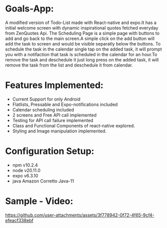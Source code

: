 # Goals-App:
A modified version of Todo-List made with React-native and expo.It has a initial welcome screen with dynamic inspirational quotes fetched everyday from ZenQuotes Api. The Scheduling Page is a simple page with buttons to add and go back to the main screen.A simple click on the add button will add the task to screen and would be visible separatly below the buttons. To schedule the task in the calendar single tap on the added task, it will prompt you with a notifaction that task is scheduled in the calendar for an hour.To remove the task and deschedule it just long press on the added task, it will remove the task from the list and deschedule it from calendar.

# Features Implemented:
- Current Support for only Android
- Flatlists, Pressable and Expo-notifications included
- Calendar scheduling included
- 2 screens and Free API call implemented
- Testing for API call failure implemented
- Class and Functional Components of react-native explored.
- Styling and Image manipulation implemented.

# Configuration Setup:
- npm v10.2.4
- node v20.11.0
- expo v6.3.10
- java Amazon Corretto Java-11

# Sample - Video:


https://github.com/user-attachments/assets/3f778942-0f72-4f65-9cf4-efeacf338ebf






